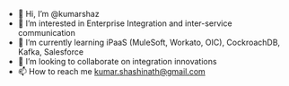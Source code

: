 - 👋 Hi, I’m @kumarshaz
- 👀 I’m interested in Enterprise Integration and inter-service communication
- 🌱 I’m currently learning iPaaS (MuleSoft, Workato, OIC), CockroachDB, Kafka, Salesforce
- 💞️ I’m looking to collaborate on integration innovations
- 📫 How to reach me kumar.shashinath@gmail.com

<!---
kumarshaz/kumarshaz is a ✨ special ✨ repository because its `README.md` (this file) appears on your GitHub profile.
You can click the Preview link to take a look at your changes.
--->
